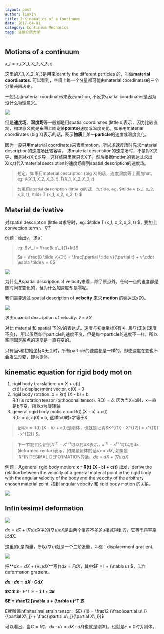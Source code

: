 ```yaml
---
layout: post
author: liuxin
title: 2-Kinematics of a Continuum 
date: 2017-04-01
category: Continuum Mechanics
tags: 连续介质力学
---
```


<script type="text/x-mathjax-config">MathJax.Hub.Config({tex2jax: {inlineMath:[['$','$']]}});</script>
<script type="text/javascript" src="http://cdn.mathjax.org/mathjax/latest/MathJax.js?config=TeX-AMS-MML_HTMLorMML"></script>

## Motions of a continuum
$x\_i = x\_i (X\_1, X\_2, X\_3, t)$

这里的$X\_1, X\_2, X\_3$是用来identify the different particles 的，叫做**material coordinates**. 可以看到，空间上每一个分量都可能由material coordinates的三个分量共同决定。

一般只用material coordinates来表示motion, 不反求spatial coordinates是因为没什么物理意义。

![][image-1]

但是**速度场**、**温度场**等一般都是用spatial coordinates (little x)表示，因为比较直观，物理意义就是**空间**上固定某**point**的速度或温度变化。如果用material coordinates (big X)表示的话，表示**物质**上某一**particle**的速度或温度变化。

因为一般只用material coordinates来表示motion，所以求速度场时先求material description的速度场比较容易。
求material description的速度场时，不是对X求导，而是对x(X,t)求导，这样结果里就只含X了。然后根据motion的表达式求出X(x,t)代入material description的速度场得到spatial description的速度场。

> 规定，如果用material description (big X)的话，速度温度等上面加hat，eg: $\hat v (X\_1, X\_2, X\_3, t), \hat T (X\_1, X\_2, X\_3, t)$  

> 如果用spatial description (little x)的话，加tilde, eg: $\tilde v (x\_1, x\_2, x\_3, t), \tilde T (x\_1, x\_2, x\_3, t) $

## Material derivative
对spatial description (little x)求导时，eg: $\tilde T (x\_1, x\_2, x\_3, t) $，要加上convection term $v \cdot \nabla \tilde T$

例题：给出v，求a：
> eg: $v\_i = \frac{k x\_i}{1+kt}$
> 
> $a = \frac{D \tilde v}{Dt} = \frac{\partial \tilde v}{\partial t} +  v \cdot \nabla \tilde v = 0$

![][image-2]

为什么从spatial description of velocity来看，除了原点外，任何一点的速度都是随时间在变化的，但为什么加速度却是零呢。

我们需要通过 spatial description of **velocity** 来求 **motion** 的表达式x(X)。

![][image-3]

求出material description of velocity: $\hat v = kX$

对比 material 和 spatial 下的v的表达式。速度与初始坐标X有关, 且与t无关(速度不变)， 所以虽然每个particle的速度不变，但是每个particle的速度不一样，所以空间固定某点的速度是一直在变的。
 
只有当v和初始坐标X无关时，所有particle的速度都是一样的，即使速度在变也不会发生形变，即为刚体。

## kinematic equation for rigid body motion
1. rigid body translation: x = X + c(t)  
	c(t) is displacement vector, c(0) = 0
2. rigid body rotation: x = R(t) (X - b) + b  
	R(t) is rotation tensor (orthogonal tensor), R(0) = $\delta$. 因为当X=b时，x一直是b不变，所以b为旋转轴
3. general rigid body motion: x = R(t) (X - b) + c(t)  
	R(0) = $\delta$, c(0) = b, 这样t=0时x才等于X.

> 证明x = R(t) (X - b) + c(t)是刚体，也就是证明$X^{(1)} - X^{(2)} = x^{(1)} - x^{(2)} $。

> 下一节我们会讲到$X^{(1)} - X^{(2)}$可以用dX表示，$x^{(1)} -  x^{(2)}$可以用dx (deformed vector)表示，如果是刚体的话$dx = dX$, 如果是INFINITESIMAL DEFORMATION的话，$dx = dX + (\nabla u) dX$

例题：从general rigid body motion: **x = R(t) (X - b) + c(t)** 出发，derive the relation between the velocity of a general material point in the rigid body with the angular velocity of the body and the velocity of the arbitrary chosen material point. 找到 angular velocity 和 rigid body motion 的关系。

![][image-4]

## Infinitesimal deformation

![][image-5]

$dx = dX + (\nabla u) dX$中的$(\nabla u) dX$是由两个相差不多的u相减得到的，它等于斜率乘以dX.

这里的u是向量，所以$(\nabla u)$就是一个二阶张量，叫做：displacement gradient.

![][image-6]

把**$dx = dX + (\nabla u) dX$**写作$dx =F dX$，其中$F = I + (\nabla u) $，叫作deformation gradient。

**$dx \cdot dx = dX \cdot C dX$**

**$C $** $= F^T F = $ **$I + 2E$**

**$E = \frac12 [\nabla u + (\nabla u)^T ]$**

E就叫做infinitesimal strain tensor，$E\_{ij} = \frac12 (\frac{\partial u\_i}{\partial X\_j} + \frac{\partial u\_j}{\partial X\_i})$

可以看出，当$C=I$时，$dx \cdot dx = dX \cdot dX$(也就是刚体)。也就是$E=0$时为刚体。










[image-1]:	http://wx1.sinaimg.cn/mw690/8db2c8cbgy1fi0helc3etj20nw0bjwgo.jpg
[image-2]:	http://wx4.sinaimg.cn/mw690/8db2c8cbgy1fi0lonjhfgj20cq084t9r.jpg
[image-3]:	http://wx2.sinaimg.cn/mw690/8db2c8cbgy1fi0loqj9jzj20e809jwfq.jpg
[image-4]:	http://wx3.sinaimg.cn/mw690/8db2c8cbgy1fi0qs4hxo4j20gr0ffgo2.jpg
[image-5]:	http://wx3.sinaimg.cn/mw690/8db2c8cbgy1fg9ue21b3cj20mx074mye.jpg
[image-6]:	http://wx2.sinaimg.cn/mw690/8db2c8cbgy1fg9ujhnwabj20na072mxv.jpg